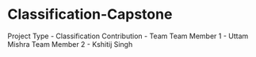 # Classification-Capstone
Project Type - Classification
Contribution - Team
Team Member 1 - Uttam Mishra
Team Member 2 - Kshitij Singh
